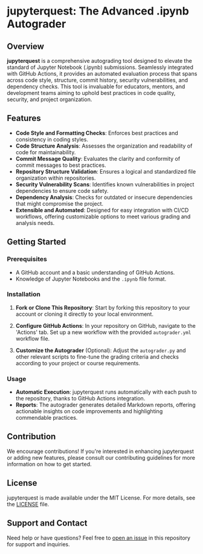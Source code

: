 # jupyterquest: The Advanced .ipynb Autograder

## Overview
**jupyterquest** is a comprehensive autograding tool designed to elevate the standard of Jupyter Notebook (.ipynb) submissions. Seamlessly integrated with GitHub Actions, it provides an automated evaluation process that spans across code style, structure, commit history, security vulnerabilities, and dependency checks. This tool is invaluable for educators, mentors, and development teams aiming to uphold best practices in code quality, security, and project organization.

## Features
- **Code Style and Formatting Checks**: Enforces best practices and consistency in coding styles.
- **Code Structure Analysis**: Assesses the organization and readability of code for maintainability.
- **Commit Message Quality**: Evaluates the clarity and conformity of commit messages to best practices.
- **Repository Structure Validation**: Ensures a logical and standardized file organization within repositories.
- **Security Vulnerability Scans**: Identifies known vulnerabilities in project dependencies to ensure code safety.
- **Dependency Analysis**: Checks for outdated or insecure dependencies that might compromise the project.
- **Extensible and Automated**: Designed for easy integration with CI/CD workflows, offering customizable options to meet various grading and analysis needs.

## Getting Started
### Prerequisites
- A GitHub account and a basic understanding of GitHub Actions.
- Knowledge of Jupyter Notebooks and the `.ipynb` file format.

### Installation
1. **Fork or Clone This Repository**: 
   Start by forking this repository to your account or cloning it directly to your local environment.

2. **Configure GitHub Actions**:
   In your repository on GitHub, navigate to the 'Actions' tab. Set up a new workflow with the provided `autograder.yml` workflow file.

3. **Customize the Autograder** (Optional):
   Adjust the `autograder.py` and other relevant scripts to fine-tune the grading criteria and checks according to your project or course requirements.

### Usage
- **Automatic Execution**: jupyterquest runs automatically with each push to the repository, thanks to GitHub Actions integration.
- **Reports**: The autograder generates detailed Markdown reports, offering actionable insights on code improvements and highlighting commendable practices.

## Contribution
We encourage contributions! If you're interested in enhancing jupyterquest or adding new features, please consult our contributing guidelines for more information on how to get started.

## License
jupyterquest is made available under the MIT License. For more details, see the [LICENSE](LICENSE) file.

## Support and Contact
Need help or have questions? Feel free to [open an issue](https://github.com/Gchism94/jupyterquest/issues) in this repository for support and inquiries.